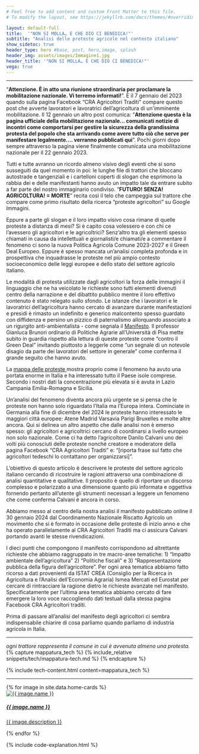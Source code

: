 ```yaml
---
# Feel free to add content and custom Front Matter to this file.
# To modify the layout, see https://jekyllrb.com/docs/themes/#overriding-theme-defaults

layout: default-full
title:  '"NON SI MOLLA… E CHE DIO CI BENEDICA!"'
subtitle: "Analisi delle proteste agricole nel contesto italiano"
show_sidetoc: true
header_type: hero #base, post, hero,image, splash
header_img: assets/images/Immagine1.jpg
header_title: '"NON SI MOLLA… E CHE DIO CI BENEDICA!"'
vega: true
---
```



<div class="container py-3">
    <div class="row">
        <div class="col-md-3 col-md-offset-3">
        </div>
        <div class="col-md-6">
            <hr>
<p>“<strong>Attenzione. È in atto una riunione straordinaria per proclamare la mobilitazione nazionale. Vi terremo informati!</strong>”. È il 7 gennaio del 2023 quando sulla pagina Facebook “CRA Agricoltori Traditi” compare questo post che avverte lavoratori e lavoratrici dell’agricoltura di un'imminente mobilitazione. Il 12 gennaio un altro post comunica: “<strong>Attenzione questa è la pagina ufficiale della mobilitazione nazionale… comunicati notizie di incontri come comportarsi per gestire la sicurezza della grandissima protesta del popolo che sta arrivando come avere tutto ciò che serve per manifestare legalmente…. verranno pubblicati qui</strong>”. Pochi giorni dopo sempre attraverso la pagina viene finalmente comunicata una mobilitazione nazionale per il 22 gennaio 2023.</p>

<p>Tutti e tutte avranno un ricordo almeno visivo degli eventi che si sono susseguiti da quel momento in poi: le lunghe file di trattori che bloccano autostrade e tangenziali e i cartelloni coperti di slogan che esprimono la rabbia dei e delle manifestanti hanno avuto un impatto tale da entrare subito a far parte del nostro immaginario condiviso. “<strong>FUTURO! SENZA! AGRICOLTURA! = MORTE</strong>” recita così il telo che campeggia sul trattore che compare come primo risultato della ricerca “proteste agricoltori” su Google Immagini.</p>

<p>Eppure a parte gli slogan e il loro impatto visivo cosa rimane di quelle proteste a distanza di mesi? Si è capito cosa volessero e con chi ce l’avessero gli agricoltori e le agricoltrici? Senz’altro tra gli elementi spesso chiamati in causa da intellettuali e giornalisti/e chiamati/e a commentare il fenomeno ci sono la nuova Politica Agricola Comune 2023-2027 e il Green Deal Europeo. Eppure è spesso mancata un’analisi completa profonda e in prospettiva che inquadrasse le proteste nel più ampio contesto socioeconomico delle leggi europee e dello stato del settore agricolo italiano.</p>

<p>Le modalità di protesta utilizzate dagli agricoltori la forza delle immagini il linguaggio che ne ha veicolato le richieste sono tutti elementi divenuti centro della narrazione e del dibattito pubblico mentre il loro effettivo contenuto è stato relegato sullo sfondo. Le istanze che i lavoratori e le lavoratrici dell’agricoltura hanno cercato di avanzare durante manifestazioni e presidi è rimasto un indefinito e generico malcontento spesso guardato con diffidenza e persino un pizzico di paternalismo allorquando associato a un rigurgito anti-ambientalista - come segnala il <a href="https://ilmanifesto.it/le-logiche-di-mercato-dietro-le-proteste-dei-contadini">Manifesto</a>. Il professor Gianluca Brunori ordinario di Politiche Agrarie all’Università di Pisa mette subito in guardia rispetto alla lettura di queste proteste come “contro il Green Deal” invitando piuttosto a leggerle come “un segnale di un notevole disagio da parte dei lavoratori del settore in generale” come conferma il grande seguito che hanno avuto.</p>

<p>La <a href="#mappa-proteste"> mappa delle proteste </a> mostra proprio come il fenomeno ha avuto una portata enorme in Italia e ha interessato tutto il Paese isole comprese. Secondo i nostri dati la concentrazione più elevata si è avuta in Lazio Campania Emilia-Romagna e Sicilia.</p>

<p>Un’analisi del fenomeno diventa ancora più urgente se si pensa che le proteste non hanno solo riguardato l’Italia ma l’Europa intera. Cominciate in Germania alla fine di dicembre del 2024 le proteste hanno interessato le maggiori città europee: Atene Madrid Varsavia Parigi Bruxelles e molte altre ancora. Qui si delinea un altro aspetto che dalle analisi non è emerso spesso: gli agricoltori e agricoltrici cercano di coordinarsi a livello europeo non solo nazionale. Come ci ha detto l’agricoltore Danilo Calvani uno dei volti più conosciuti delle proteste nonché creatore e moderatore della pagina Facebook “CRA Agricoltori Traditi” e: “<span class="red-underline">[riporta frase sul fatto che agricoltori tedeschi lo contattano per organizzarsi]</span>”.</p>

<p>L’obiettivo di questo articolo è descrivere le proteste del settore agricolo italiano cercando di ricostruire le ragioni attraverso una combinazione di analisi quantitative e qualitative. Il proposito è quello di riportare un discorso complesso e polarizzato a una dimensione quanto più informata e oggettiva fornendo pertanto all’utente gli strumenti necessari a leggere un fenomeno che come conferma Calvani è ancora in corso.</p>

<p>Abbiamo messo al centro della nostra analisi il manifesto pubblicato online il 30 gennaio 2024 dal Coordinamento Nazionale Riscatto Agricolo un movimento che si è formato in occasione delle proteste di inizio anno e che ha operato parallelamente al CRA Agricoltori Traditi ma ci assicura Calvani portando avanti le stesse rivendicazioni.</p>

<p>I dieci punti che compongono il manifesto corrispondono ad altrettante richieste che abbiamo raggruppato in tre macro-aree tematiche: 1) “Impatto ambientale dell’agricoltura” 2) “Politiche fiscali” e 3) “Rappresentazione pubblica della figura dell’agricoltore”. Per ogni area tematica abbiamo fatto ricorso a dati provenienti da ISTAT CREA (Consiglio per la Ricerca in Agricoltura e l’Analisi dell’Economia Agraria) Ismea Mercati ed Eurostat per cercare di rintracciare la ragione dietro le richieste avanzate nel manifesto. Specificatamente per l’ultima area tematica abbiamo cercato di fare emergere la loro voce raccogliendo dati testuali dalla stessa pagina Facebook CRA Agricoltori traditi.</p>

<p>Prima di passare all’analisi del manifesto degli agricoltori ci sembra indispensabile chiarire di cosa parliamo quando parliamo di industria agricola in Italia.</p>
            <hr>
        </div>
    </div>
</div>

<div id="mappa-proteste">
        <div class="container py-3">
            <div class="row">
                <div class="col-md-2 col-md-offset-3">
                </div>
                <div class="col-md-6">
                    <vegachart schema-url="{{site.baseurl}}/assets/charts/chart_trattori.json" style="width: 100%"></vegachart>
                </div>
            </div>
        </div>

<div class="container py-3">
    <div class="row">
        <div class="col-md-3 col-md-offset-3">
        </div>
        <div class="col-md-6">
            <em> ogni trattore rappresenta il comune in cui è avvenuta almeno una protesta.
            </em>
        </div>
    </div>
</div>

<div class="container py-3">
    <div class="row">
        <div class="col-md-3 col-md-offset-3">
        </div>
        <div class="col-md-6">
{% capture mappatura_tech %}
{% include_relative snippets/tech/mappatura-tech.md %}
{% endcapture %}

{% include tech-content.html content=mappatura_tech %}
            <br>
            <hr>
        </div>
    </div>
</div>


<div class="row pb-5">
    <div class="col-md-12 col-sm-12">
        <div class="card-container">
            {% for image in site.data.home-cards %}
            <div class="card" style="width: 18rem;">
                    <a href="{{site.baseurl}}{{ image.path}}">
                    <div class="card-img"  ><img src="{{site.baseurl}}{{ image.url}}" class="card-img-top" alt="{{ image.name }}">
                    </div>
                    <div class="card-body">
                        <h5 class="card-title">{{ image.name }}</h5>
                        <p class="card-text">{{ image.description }}</p>
                    </div>
                    </a>    
            </div>
            {% endfor %}
        </div>
    </div>
</div>

<!--
<div class="container py-3 mb-0 bg-color-full bg-color">
    <div class="row">
        <div class="col-md-3 col-md-offset-3">
        </div>
        <div class="col-md-6">
            <p>Prima di affrontare la realizzazione del sito è necessario installare Jekyll</p>
            <a href="{{site.baseurl}}/installation" class="btn btn-info" role="button">Installazione di Jeykll</a>
        </div>
    </div>
</div>
-->

{% include code-explanation.html %}
